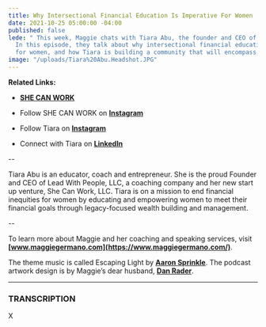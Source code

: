 ```yaml
---
title: Why Intersectional Financial Education Is Imperative For Women
date: 2021-10-25 05:00:00 -04:00
published: false
lede: " This week, Maggie chats with Tiara Abu, the founder and CEO of SHE CAN WORK.
  In this episode, they talk about why intersectional financial education is so important
  for women, and how Tiara is building a community that will encompass just that. "
image: "/uploads/Tiara%20Abu.Headshot.JPG"
---
```


**Related Links:**

* **[SHE CAN WORK](https://www.shecanwork.org/)**

* Follow SHE CAN WORK on **[Instagram](https://www.instagram.com/shecanwork/)**

* Follow Tiara on **[Instagram](https://www.instagram.com/tiara_abu/)**

* Connect with Tiara on **[LinkedIn](https://www.linkedin.com/in/tiaraabu/)**

--

Tiara Abu is an educator, coach and entrepreneur. She is the proud Founder and CEO of Lead With People, LLC, a coaching company and her new start up venture, She Can Work, LLC. Tiara is on a mission to end financial inequities for women by educating and empowering women to meet their financial goals through legacy-focused wealth building and management.

--

To learn more about Maggie and her coaching and speaking services, visit **[www.maggiegermano.com](https://www.maggiegermano.com/)**.

The theme music is called Escaping Light by **[Aaron Sprinkle](http://aaronsprinklemusic.com/)**. The podcast artwork design is by Maggie’s dear husband, **[Dan Rader](https://danrdesign.com/)**.

---

### TRANSCRIPTION

X